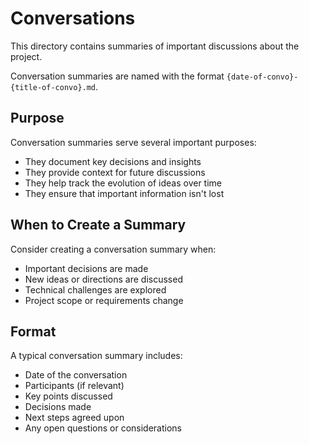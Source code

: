 # Conversations

This directory contains summaries of important discussions about the project.

Conversation summaries are named with the format `{date-of-convo}-{title-of-convo}.md`.

## Purpose

Conversation summaries serve several important purposes:
- They document key decisions and insights
- They provide context for future discussions
- They help track the evolution of ideas over time
- They ensure that important information isn't lost

## When to Create a Summary

Consider creating a conversation summary when:
- Important decisions are made
- New ideas or directions are discussed
- Technical challenges are explored
- Project scope or requirements change

## Format

A typical conversation summary includes:
- Date of the conversation
- Participants (if relevant)
- Key points discussed
- Decisions made
- Next steps agreed upon
- Any open questions or considerations 
